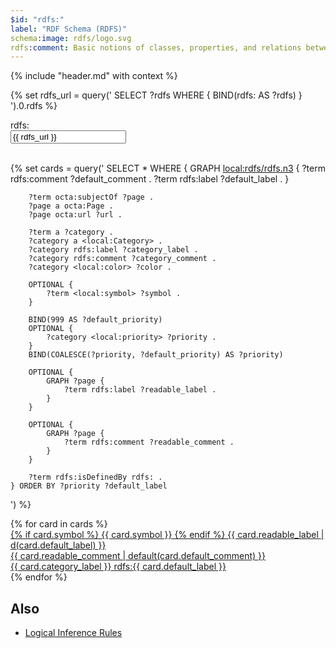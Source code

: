 ```yaml
---
$id: "rdfs:"
label: "RDF Schema (RDFS)"
schema:image: rdfs/logo.svg
rdfs:comment: Basic notions of classes, properties, and relations between them.
---
```


{% include "header.md" with context %}

{% set rdfs_url = query('
    SELECT ?rdfs WHERE {
        BIND(rdfs: AS ?rdfs)
    }
').0.rdfs %}

<div class="ui container">
    <div class="ui large fluid action labeled input">
      <div class="ui label">
        rdfs:
      </div>
      <input readonly type="text" placeholder="" value="{{ rdfs_url }}">
      <a class="ui green button" href="{{ rdfs_url }}">
        <i class="external alternate icon"></i>
      </a>
    </div>
</div>

<br/>

{% set cards = query('
    SELECT * WHERE {
        GRAPH <local:rdfs/rdfs.n3> {
            ?term rdfs:comment ?default_comment .
            ?term rdfs:label ?default_label .
        }
        
        ?term octa:subjectOf ?page .
        ?page a octa:Page .
        ?page octa:url ?url .
        
        ?term a ?category .
        ?category a <local:Category> .
        ?category rdfs:label ?category_label .
        ?category rdfs:comment ?category_comment .
        ?category <local:color> ?color .
        
        OPTIONAL {
            ?term <local:symbol> ?symbol .
        }

        BIND(999 AS ?default_priority)
        OPTIONAL {
            ?category <local:priority> ?priority .
        }
        BIND(COALESCE(?priority, ?default_priority) AS ?priority)

        OPTIONAL {
            GRAPH ?page {
                ?term rdfs:label ?readable_label .
            }
        }
        
        OPTIONAL {
            GRAPH ?page {
                ?term rdfs:comment ?readable_comment .
            }
        }

        ?term rdfs:isDefinedBy rdfs: .
    } ORDER BY ?priority ?default_label
') %}


<div class="ui four cards">
{% for card in cards %}
    <a class="ui {{ card.color }} raised card" href="{{ card.url|default('?') }}">
        <div class="content">
            <div class="header">
                {% if card.symbol %}
                    {{ card.symbol }}
                {% endif %}
                {{ card.readable_label | d(card.default_label) }}
            </div>
            <div class="description">
                {{ card.readable_comment | default(card.default_comment) }}
            </div>
        </div>
        <div class="extra content">
            <span title="{{ card.category_comment }}">{{ card.category_label }}</span>
            <span class="right floated">
                rdfs:{{ card.default_label }}
            </span>
        </div>
    </a>
{% endfor %}
</div>

## Also

- [Logical Inference Rules](/rdfs/inference/)
